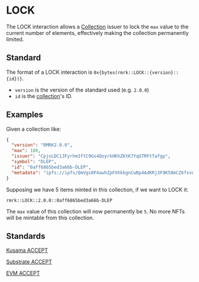 # LOCK

The LOCK interaction allows a [Collection](../entities/collection.md) issuer to lock the `max` value
to the current number of elements, effectively making the collection permanently limited.

## Standard

The format of a LOCK interaction is `0x{bytes(rmrk::LOCK::{version}::{id})}`.

- `version` is the version of the standard used (e.g. `2.0.0`)
- `id` is the [collection](../entities/collection.md)'s ID.

## Examples

Given a collection like:

```json
{
  "version": "RMRK2.0.0",
  "max": 100,
  "issuer": "CpjsLDC1JFyrhm3ftC9Gs4QoyrkHKhZKtK7YqGTRFtTafgp",
  "symbol": "DLEP",
  "id": "0aff6865bed3a66b-DLEP",
  "metadata": "ipfs://ipfs/QmVgs8P4awhZpFXhkkgnCwBp4AdKRj3F9K58mCZ6fxvn3j"
}
```

Supposing we have 5 items minted in this collection, if we want to LOCK it:

```
rmrk::LOCK::2.0.0::0aff6865bed3a66b-DLEP
```

The `max` value of this collection will now permanently be `5`. No more NFTs will be mintable from
this collection.

## Standards

[Kusama ACCEPT](../../kusama/interactions/accept.md)

[Substrate ACCEPT](../../substrate/interactions/accept.md)

[EVM ACCEPT](../../evm/interactions/accept.md)